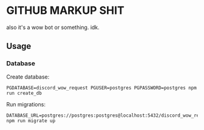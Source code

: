 # GITHUB MARKUP SHIT

also it's a wow bot or something. idk.

## Usage

### Database

Create database:

```
PGDATABASE=discord_wow_request PGUSER=postgres PGPASSWORD=postgres npm run create_db
```

Run migrations:

```
DATABASE_URL=postgres://postgres:postgres@localhost:5432/discord_wow_request npm run migrate up
```
